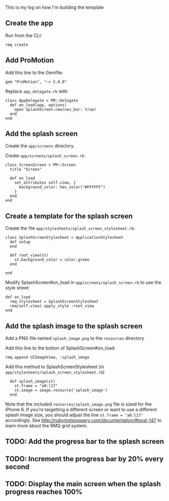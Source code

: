 This is my log on how I'm building the template

## Create the app

Run from the CLI:

```
rmq create
```

## Add ProMotion

Add this line to the Gemfile:

```
gem "ProMotion", "~> 2.0.0"
```

Replace `app_delegate.rb` with

```
class AppDelegate < PM::Delegate
  def on_load(app, options)
    open SplashScreen.new(nav_bar: true)
  end
end
```

## Add the splash screen

Create the `app/screens` directory.

Create `app/screens/splash_screen.rb`:

```
class ScreenScreen < PM::Screen
  title "Screen"

  def on_load
    set_attributes self.view, {
      background_color: hex_color("#FFFFFF")
    }
  end
end
```

## Create a template for the splash screen

Create the file `app/stylesheets/splash_screen_stylesheet.rb`:

```
class SplashScreenStylesheet < ApplicationStylesheet
  def setup
  end

  def root_view(st)
    st.background_color = color.green
  end

end
```

Modify SplashScreen#on_load in `app/screens/splash_screen.rb` to use the style sheet:

```
def on_load
  rmq.stylesheet = SplashScreenStylesheet
  rmq(self.view).apply_style :root_view
end
```

## Add the splash image to the splash screen

Add a PNG file named `splash_image.png` to the `resources` directory

Add this line to the botton of SplashScreen#on_load:

```
rmq.append UIImageView, :splash_image
```

Add this method to SplashScreenStylesheet (in `app/stylesheets/splash_screen_stylesheet.rb`)

```
  def splash_image(st)
    st.frame = "a0:l17"
    st.image = image.resource('splash_image')
  end
```

Note that the included `resources/splash_image.png` file is sized for the iPhone 6. 
If you're targetting a different screen or want to use a different splash image size, you should adjust
the line `st.frame = "a0:l17"` accordingly. See http://rubymotionquery.com/documentation/#post-147 to learn more about the RMQ grid system.

## TODO: Add the progress bar to the splash screen

## TODO: Increment the progress bar by 20% every second

## TODO: Display the main screen when the splash progress reaches 100%


